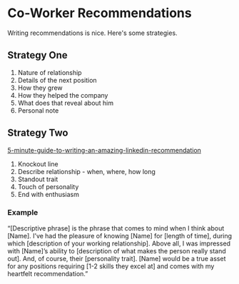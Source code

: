 # Co-Worker Recommendations

Writing recommendations is nice. Here's some strategies.

## Strategy One

1. Nature of relationship
2. Details of the next position
3. How they grew
4. How they helped the company
5. What does that reveal about him
6. Personal note

## Strategy Two

[5-minute-guide-to-writing-an-amazing-linkedin-recommendation](https://www.themuse.com/advice/your-5minute-guide-to-writing-an-amazing-linkedin-recommendation)

1. Knockout line
2. Describe relationship - when, where, how long
3. Standout trait
4. Touch of personality
5. End with enthusiasm

### Example

“[Descriptive phrase] is the phrase that comes to mind when I think about [Name]. I’ve had the pleasure of knowing [Name] for [length of time], during which [description of your working relationship]. Above all, I was impressed with [Name]’s ability to [description of what makes the person really stand out]. And, of course, their [personality trait]. [Name] would be a true asset for any positions requiring [1-2 skills they excel at] and comes with my heartfelt recommendation.”

